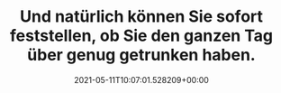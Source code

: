 ---
date: '2021-05-11T10:07:01.528209+00:00'
found_at: '2014-12-19'
found_url: http://www.hse24.de/Kosmetik/Kleingeraete/Dr.-Fuchs-Solutions-Hautanalyse-Stick-pu55346014.html
title: 'Und natürlich können Sie sofort feststellen, ob Sie den ganzen Tag über genug
  getrunken haben. '
---